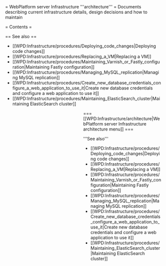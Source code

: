 <noinclude>
= WebPlatform server Infrastructure '''architecture''' =
Documents describing current infrastructure details, design decisions and how to maintain

= Contents =

<splist parent=WPD:Infrastructure/architecture />

== See also ==
* [[WPD:Infrastructure/procedures/Deploying_code_changes|Deploying code changes]]
* [[WPD:Infrastructure/procedures/Replacing_a_VM|Replacing a VM]]
* [[WPD:Infrastructure/procedures/Maintaining_Varnish_or_Fastly_configuration|Maintaining Fastly configuration]]
* [[WPD:Infrastructure/procedures/Managing_MySQL_replication|Managing MySQL replication]]
* [[WPD:Infrastructure/procedures/Create_new_database_credentials_configure_a_web_application_to_use_it|Create new database credentials and configure a web application to use it]]
* [[WPD:Infrastructure/procedures/Maintaining_ElasticSearch_cluster|Maintaining ElasticSearch cluster]]

</noinclude><includeonly>
<div style="float:right;width:50%;word-wrap:break-word;clear:both;">
=== [[WPD:Infrastructure/architecture|WebPlatform server Infrastructure architecture menu]] ===

<splist parent=WPD:Infrastructure/architecture />

'''See also'''

* [[WPD:Infrastructure/procedures/Deploying_code_changes|Deploying code changes]]
* [[WPD:Infrastructure/procedures/Replacing_a_VM|Replacing a VM]]
* [[WPD:Infrastructure/procedures/Maintaining_Varnish_or_Fastly_configuration|Maintaining Fastly configuration]]
* [[WPD:Infrastructure/procedures/Managing_MySQL_replication|Managing MySQL replication]]
* [[WPD:Infrastructure/procedures/Create_new_database_credentials_configure_a_web_application_to_use_it|Create new database credentials and configure a web application to use it]]
* [[WPD:Infrastructure/procedures/Maintaining_ElasticSearch_cluster|Maintaining ElasticSearch cluster]]

</div>
</includeonly>